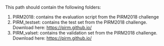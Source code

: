 This path should contain the following folders:
1. PIRM2018: contains the evaluation script from the PIRM2018 challenge
2. PIRM_testset: contains the test set from the PIRM2018 challenge. Download here: https://pirm.github.io/
3. PIRM_valset: contains the validation set from the PIRM2018 challenge. Download here: https://pirm.github.io/
